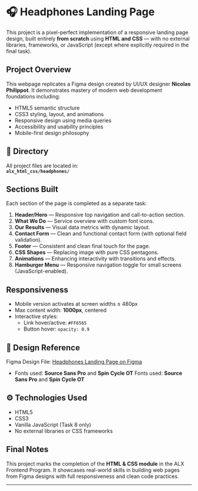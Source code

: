 # 🎧 Headphones Landing Page

This project is a pixel-perfect implementation of a responsive landing page design, built entirely **from scratch** using **HTML and CSS** — with no external libraries, frameworks, or JavaScript (except where explicitly required in the final task).

##  Project Overview

This webpage replicates a Figma design created by UI/UX designer **Nicolas Philippot**. It demonstrates mastery of modern web development foundations including:

- HTML5 semantic structure
- CSS3 styling, layout, and animations
- Responsive design using media queries
- Accessibility and usability principles
- Mobile-first design philosophy

## 📁 Directory

All project files are located in:  
**`alx_html_css/headphones/`**

## Sections Built

Each section of the page is completed as a separate task:

1. **Header/Hero** — Responsive top navigation and call-to-action section.
2. **What We Do** — Service overview with custom font icons.
3. **Our Results** — Visual data metrics with dynamic layout.
4. **Contact Form** — Clean and functional contact form (with optional field validation).
5. **Footer** — Consistent and clean final touch for the page.
6. **CSS Shapes** — Replacing image with pure CSS pentagons.
7. **Animations** — Enhancing interactivity with transitions and effects.
8. **Hamburger Menu** — Responsive navigation toggle for small screens (JavaScript-enabled).

## Responsiveness

- Mobile version activates at screen widths ≤ 480px
- Max content width: **1000px**, centered
- Interactive styles:
  - Link hover/active: `#FF6565`
  - Button hover: `opacity: 0.9`

## 🎨 Design Reference

Figma Design File: [Headphones Landing Page on Figma]()
- Fonts used: **Source Sans Pro** and **Spin Cycle OT** 
Fonts used: **Source Sans Pro** and **Spin Cycle OT**

## ⚙️ Technologies Used

- HTML5
- CSS3
- Vanilla JavaScript (Task 8 only)
- No external libraries or CSS frameworks

## Final Notes

This project marks the completion of the **HTML & CSS module** in the ALX Frontend Program. It showcases real-world skills in building web pages from Figma designs with full responsiveness and clean code practices.

---
